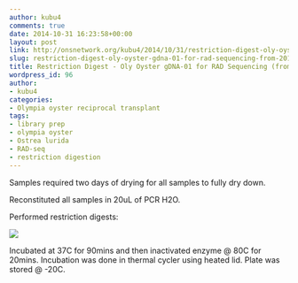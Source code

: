 ```yaml
---
author: kubu4
comments: true
date: 2014-10-31 16:23:58+00:00
layout: post
link: http://onsnetwork.org/kubu4/2014/10/31/restriction-digest-oly-oyster-gdna-01-for-rad-sequencing-from-20141029/
slug: restriction-digest-oly-oyster-gdna-01-for-rad-sequencing-from-20141029
title: Restriction Digest - Oly Oyster gDNA-01 for RAD Sequencing (from 20141029)
wordpress_id: 96
author:
- kubu4
categories:
- Olympia oyster reciprocal transplant
tags:
- library prep
- olympia oyster
- Ostrea lurida
- RAD-seq
- restriction digestion
---
```


Samples required two days of drying for all samples to fully dry down.

Reconstituted all samples in 20uL of PCR H2O.

Performed restriction digests:

![](http://eagle.fish.washington.edu/Arabidopsis/20141031%20-%20OlyRADdigests.JPG)

Incubated at 37C for 90mins and then inactivated enzyme @ 80C for 20mins. Incubation was done in thermal cycler using heated lid. Plate was stored @ -20C.
